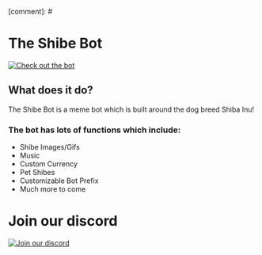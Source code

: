 [comment]: # <style>@keyframes hover {0%{box-shadow: 0 10px 20px 0px;transform: translateY(0px)}50%{box-shadow: 0 10px 10px 0px;transform: translateY(-10px)}100%{box-shadow: 0 10px 20px 0px;transform: translateY(0px)}}@keyframes hovertwo {0%{transform: translateY(0px)}50%{transform: translateY(-10px)}100%{transform: translateY(0px)}}.columns .bot-img {box-shadow: none !important;border-radius: 50%;animation: hover 5s ease-in-out infinite;}.votebutton, .bot-name, .bot-description, .lib, .column, .owners, .btn-like, .status, .content {box-shadow: none !important;animation: hovertwo 5s ease-in-out infinite;}</style>
# The Shibe Bot
[![Check out the bot](https://discordbots.org/api/widget/454379401279176706.svg)](https://discordbots.org/bot/454379401279176706)

## What does it do?

The Shibe Bot is a meme bot which is built around the dog breed Shiba Inu! 

### The bot has lots of functions which include:
* Shibe Images/Gifs
* Music
* Custom Currency
* Pet Shibes
* Customizable Bot Prefix
* Much more to come


# Join our discord
[![Join our discord](https://discordapp.com/api/guilds/485841182841110528/embed.png?style=banner2)](https://discord.gg/aSkxj6t)
